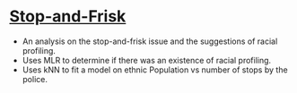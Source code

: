# [Stop-and-Frisk](https://en.wikipedia.org/wiki/Stop-and-frisk_in_New_York_City)
- An analysis on the stop-and-frisk issue and the suggestions of racial profiling.
- Uses MLR to determine if there was an existence of racial profiling.
- Uses kNN to fit a model on ethnic Population vs number of stops by the police.
